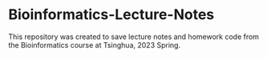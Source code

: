 # Bioinformatics-Lecture-Notes

This repository was created to save lecture notes and homework code from the Bioinformatics course at Tsinghua, 2023 Spring. 
